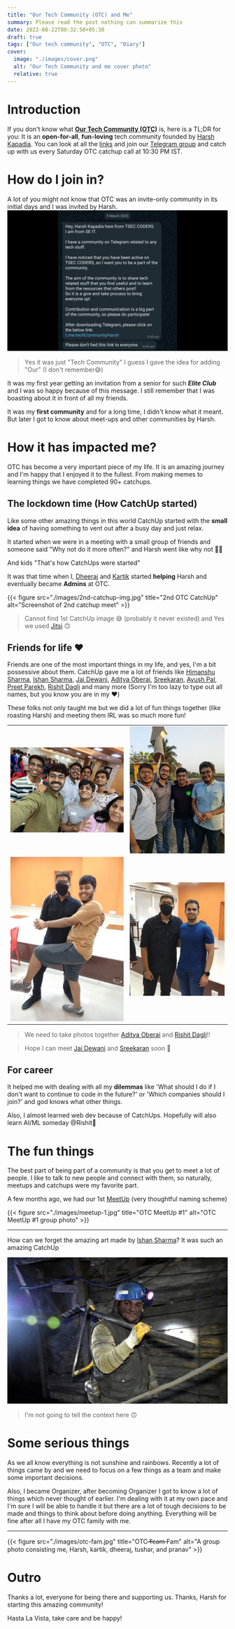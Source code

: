 ```yaml
---
title: "Our Tech Community (OTC) and Me"
summary: Please read the post nothing can summarize this
date: 2022-08-22T00:32:50+05:30
draft: true
tags: ["Our tech community", "OTC", "Diary"]
cover:
  image: "./images/cover.png"
  alt: "Our Tech Community and me cover photo"
  relative: true
---
```


# Introduction

If you don't know what **[Our Tech Community (OTC)](https://ourtech.community)** is, here is a TL;DR for you: It is an **open-for-all**, **fun-loving** tech community founded by [Harsh Kapadia](https://links.harshkapadia.me). You can look at all the [links](https://links.ourtech.community) and join our [Telegram group](https://t.me/OurTechComm) and catch up with us every Saturday OTC catchup call at 10:30 PM IST.

# How do I join in?

A lot of you might not know that OTC was an invite-only community in its initial days and I was invited by Harsh.
![screenshot of invitation to OTC group](./images/otc-invite-msg.png)

> Yes it was just "Tech Community" I guess I gave the idea for adding "Our" (I don't remember😅)

It was my first year getting an invitation from a senior for such _**Elite Club**_ and I was so happy because of this message. I still remember that I was boasting about it in front of all my friends.

It was my **first community** and for a long time, I didn't know what it meant. But later I got to know about meet-ups and other communities by Harsh.

# How it has impacted me?

OTC has become a very important piece of my life. It is an amazing journey and I'm happy that I enjoyed it to the fullest. From making memes to learning things we have completed 90+ catchups.

## The lockdown time (How CatchUp started)

Like some other amazing things in this world CatchUp started with the **small idea** of having something to vent out after a busy day and just relax.

It started when we were in a meeting with a small group of friends and someone said "Why not do it more often?" and Harsh went like why not 🤷‍♂️

And kids "That's how CatchUps were started"

It was that time when I, [Dheeraj](https://twitter.com/DhiruCodes/) and [Kartik](https://twitter.com/KartikSoneji_) started **helping** Harsh and eventually became **Admins** at OTC.

{{< figure src="./images/2nd-catchup-img.jpg" title="2nd OTC CatchUp" alt="Screenshot of 2nd catchup meet" >}}

> Cannot find 1st CatchUp image 😅 (probably it never existed) and Yes we used [Jitsi](https://meet.jit.si) 🙃

## Friends for life ❤️

Friends are one of the most important things in my life, and yes, I'm a bit possessive about them. CatchUp gave me a lot of friends like [Himanshu Sharma](https://twitter.com/_SharmaHimanshu), [Ishan Sharma](https://twitter.com/ishandeveloper), [Jai Dewani](https://twitter.com/jai_dewani), [Aditya Oberai](https://twitter.com/adityaoberai1), [Sreekaran](https://twitter.com/skxrxn), [Ayush Pal](https://twitter.com/pal_codes), [Preet Parekh](https://twitter.com/TmPreet), [Rishit Dagli](https://twitter.com/rishit_dagli) and many more (Sorry I'm too lazy to type out all names, but you know you are in my ❤️)

These folks not only taught me but we did a lot of fun things together (like roasting Harsh) and meeting them IRL was so much more fun!

|                                               |                                                    |
| --------------------------------------------- | -------------------------------------------------- |
| ![photo with himanshu](./images/himanshu.jpg) | ![photo with ishan](./images/ishan.jpg)            |
| ![photo with ayush](./images/ayush.jpg)       | ![photo with parathamesh](./images/prathamesh.jpg) |

> We need to take photos together [Aditya Oberai](https://twitter.com/adityaoberai1) and [Rishit Dagli](https://twitter.com/rishit_dagli)!!

> Hope I can meet [Jai Dewani](https://twitter.com/jai_dewani) and [Sreekaran](https://twitter.com/skxrxn) soon 🥺

## For career

It helped me with dealing with all my **dilemmas** like 'What should I do if I don't want to continue to code in the future?' or 'Which companies should I join?' and god knows what other things.

Also, I almost learned web dev because of CatchUps. Hopefully will also learn AI/ML someday @Rishit👀

# The fun things

The best part of being part of a community is that you get to meet a lot of people. I like to talk to new people and connect with them, so naturally, meetups and catchups were my favorite part.

A few months ago, we had our 1st [MeetUp](https://meetup.ourtech.community/) (very thoughtful naming scheme)

{{< figure src="./images/meetup-1.jpg" title="OTC MeetUp #1" alt="OTC MeetUp #1 group photo" >}}

---

How can we forget the amazing art made by [Ishan Sharma](https://twitter.com/ishandeveloper)? It was such an amazing CatchUp

![A meme photo of Kartik as a miner](./images/kartik-meme-photo.png)

> I'm not going to tell the context here 🙃

# Some serious things

As we all know everything is not sunshine and rainbows. Recently a lot of things came by and we need to focus on a few things as a team and make some important decisions.

Also, I became Organizer, after becoming Organizer I got to know a lot of things which never thought of earlier. I'm dealing with it at my own pace and I'm sure I will be able to handle it but there are a lot of tough decisions to be made and things to think about before doing anything. Everything will be fine after all I have my OTC family with me.

---

{{< figure src="./images/otc-fam.jpg" title="OTC  ̶T̶e̶a̶m̶ Fam" alt="A group photo consisting me, Harsh, kartik, dheeraj, tushar, and pranav" >}}

# Outro

Thanks a lot, everyone for being there and supporting us. Thanks, Harsh for starting this amazing community!

Hasta La Vista, take care and be happy!
